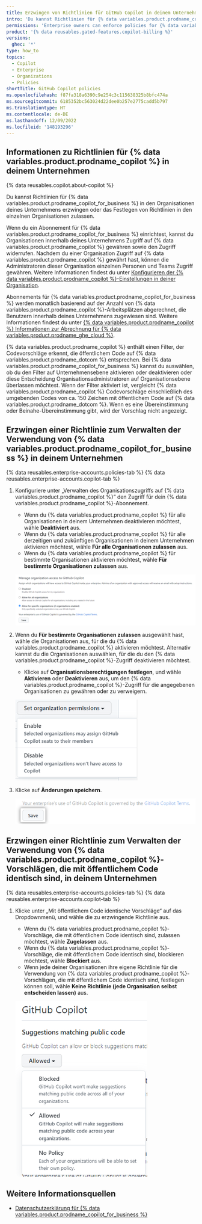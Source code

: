 ```yaml
---
title: Erzwingen von Richtlinien für GitHub Copilot in deinem Unternehmen
intro: 'Du kannst Richtlinien für {% data variables.product.prodname_copilot_for_business %} in den Organisationen deines Unternehmens erzwingen oder das Festlegen von Richtlinien in den einzelnen Organisationen zulassen.'
permissions: 'Enterprise owners can enforce policies for {% data variables.product.prodname_copilot_for_business %} in an enterprise.'
product: '{% data reusables.gated-features.copilot-billing %}'
versions:
  ghec: '*'
type: how_to
topics:
  - Copilot
  - Enterprise
  - Organizations
  - Policies
shortTitle: GitHub Copilot policies
ms.openlocfilehash: f87fa318a6390c9e254c3c115638325b8bfc474a
ms.sourcegitcommit: 6185352bc563024d22dee0b257e2775cadd5b797
ms.translationtype: HT
ms.contentlocale: de-DE
ms.lasthandoff: 12/09/2022
ms.locfileid: '148193296'
---
```

## Informationen zu Richtlinien für {% data variables.product.prodname_copilot %} in deinem Unternehmen

{% data reusables.copilot.about-copilot %}

Du kannst Richtlinien für {% data variables.product.prodname_copilot_for_business %} in den Organisationen deines Unternehmens erzwingen oder das Festlegen von Richtlinien in den einzelnen Organisationen zulassen. 

Wenn du ein Abonnement für {% data variables.product.prodname_copilot_for_business %} einrichtest, kannst du Organisationen innerhalb deines Unternehmens Zugriff auf {% data variables.product.prodname_copilot %} gewähren sowie den Zugriff widerrufen. Nachdem du einer Organisation Zugriff auf {% data variables.product.prodname_copilot %} gewährt hast, können die Administratoren dieser Organisation einzelnen Personen und Teams Zugriff gewähren. Weitere Informationen findest du unter [Konfigurieren der {% data variables.product.prodname_copilot %}-Einstellungen in deiner Organisation](/copilot/configuring-github-copilot/configuring-github-copilot-settings-in-your-organization).

Abonnements für {% data variables.product.prodname_copilot_for_business %} werden monatlich basierend auf der Anzahl von {% data variables.product.prodname_copilot %}-Arbeitsplätzen abgerechnet, die Benutzern innerhalb deines Unternehmens zugewiesen sind. Weitere Informationen findest du unter [{% data variables.product.prodname_copilot %} Informationen zur Abrechnung für {% data variables.product.prodname_ghe_cloud %}](/enterprise-cloud@latest/billing/managing-billing-for-github-copilot/about-billing-for-github-copilot#github-copilot-pricing-for-github-enterprise-cloud).

{% data variables.product.prodname_copilot %} enthält einen Filter, der Codevorschläge erkennt, die öffentlichem Code auf {% data variables.product.prodname_dotcom %} entsprechen. Bei {% data variables.product.prodname_copilot_for_business %} kannst du auswählen, ob du den Filter auf Unternehmensebene aktivieren oder deaktivieren oder diese Entscheidung Organisationsadministratoren auf Organisationsebene überlassen möchtest. Wenn der Filter aktiviert ist, vergleicht {% data variables.product.prodname_copilot %} Codevorschläge einschließlich des umgebenden Codes von ca. 150 Zeichen mit öffentlichem Code auf {% data variables.product.prodname_dotcom %}. Wenn es eine Übereinstimmung oder Beinahe-Übereinstimmung gibt, wird der Vorschlag nicht angezeigt.

## Erzwingen einer Richtlinie zum Verwalten der Verwendung von {% data variables.product.prodname_copilot_for_business %} in deinem Unternehmen 

{% data reusables.enterprise-accounts.policies-tab %} {% data reusables.enterprise-accounts.copilot-tab %}
1. Konfiguriere unter „Verwalten des Organisationszugriffs auf {% data variables.product.prodname_copilot %}“ den Zugriff für dein {% data variables.product.prodname_copilot %}-Abonnement. 
    - Wenn du {% data variables.product.prodname_copilot %} für alle Organisationen in deinem Unternehmen deaktivieren möchtest, wähle **Deaktiviert** aus.
    - Wenn du {% data variables.product.prodname_copilot %} für alle derzeitigen und zukünftigen Organisationen in deinem Unternehmen aktivieren möchtest, wähle **Für alle Organisationen zulassen** aus.
    - Wenn du {% data variables.product.prodname_copilot %} für bestimmte Organisationen aktivieren möchtest, wähle **Für bestimmte Organisationen zulassen** aus.
    
    ![Screenshot: Organisationszugriffseinstellungen für {% data variables.product.prodname_copilot %}](/assets/images/help/copilot/manage-org-access-enterprise.png)
    
1. Wenn du **Für bestimmte Organisationen zulassen** ausgewählt hast, wähle die Organisationen aus, für die du {% data variables.product.prodname_copilot %} aktivieren möchtest. Alternativ kannst du die Organisationen auswählen, für die du den {% data variables.product.prodname_copilot %}-Zugriff deaktivieren möchtest.
    - Klicke auf **Organisationsberechtigungen festlegen**, und wähle **Aktivieren** oder **Deaktivieren** aus, um den {% data variables.product.prodname_copilot %}-Zugriff für die angegebenen Organisationen zu gewähren oder zu verweigern.

    ![Screenshot: Einstellungen „Aktivieren“ und „Deaktivieren“ für {% data variables.product.prodname_copilot %}-Organisationsberechtigungen](/assets/images/help/copilot/set-org-permissions-enterprise.png)
   
1. Klicke auf **Änderungen speichern**.
  
   ![Screenshot: Option zum Speichern der Benutzerberechtigungen für {% data variables.product.prodname_copilot %}](/assets/images/help/copilot/save-org-settings-enterprise.png)

## Erzwingen einer Richtlinie zum Verwalten der Verwendung von {% data variables.product.prodname_copilot %}-Vorschlägen, die mit öffentlichem Code identisch sind, in deinem Unternehmen

{% data reusables.enterprise-accounts.policies-tab %} {% data reusables.enterprise-accounts.copilot-tab %}
1. Klicke unter „Mit öffentlichem Code identische Vorschläge“ auf das Dropdownmenü, und wähle die zu erzwingende Richtlinie aus.
    - Wenn du {% data variables.product.prodname_copilot %}-Vorschläge, die mit öffentlichem Code identisch sind, zulassen möchtest, wähle **Zugelassen** aus.
    - Wenn du {% data variables.product.prodname_copilot %}-Vorschläge, die mit öffentlichem Code identisch sind, blockieren möchtest, wähle **Blockiert** aus.
    - Wenn jede deiner Organisationen ihre eigene Richtlinie für die Verwendung von {% data variables.product.prodname_copilot %}-Vorschlägen, die mit öffentlichem Code identisch sind, festlegen können soll, wähle **Keine Richtlinie (jede Organisation selbst entscheiden lassen)** aus.
    
    ![Screenshot: Einstellungen für {% data variables.product.prodname_copilot %}-Vorschläge, die mit öffentlichem Code identisch sind](/assets/images/help/copilot/duplication-detection-enterprise-dropdown.png)

## Weitere Informationsquellen

- [Datenschutzerklärung für {% data variables.product.prodname_copilot_for_business %}](/free-pro-team@latest/site-policy/privacy-policies/github-copilot-for-business-privacy-statement)

